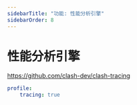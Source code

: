 ```yaml
---
sidebarTitle: "功能: 性能分析引擎"
sidebarOrder: 8
---
```


# 性能分析引擎

https://github.com/clash-dev/clash-tracing

```yaml
profile:
    tracing: true
```
